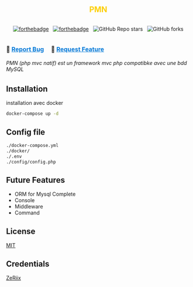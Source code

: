 <h2 align="center" style="color: #fdcf00; align-content: center">
    PMN <br>
</h2>

<center style="align-content: center">

[![forthebadge](https://forthebadge.com/images/badges/built-by-developers.svg)](https://forthebadge.com) &nbsp;
[![forthebadge](https://forthebadge.com/images/badges/built-with-love.svg)](https://forthebadge.com) &nbsp;
![GitHub Repo stars](https://img.shields.io/github/stars/ZeRiix/php-mvc-natif?color=red&logo=github&style=for-the-badge) &nbsp;
![GitHub forks](https://img.shields.io/github/forks/ZeRiix/php-mvc-natif?color=red&logo=github&style=for-the-badge)

</center>

<h3 style="align-content: center">
    🔹
    <a href="https://github.com/ZeRiix/php-mvc-natif/issues" style="color: #0078d7">Report Bug</a> &nbsp; &nbsp;
    🔹
    <a href="https://github.com/ZeRiix/php-mvc-natif/issues" style="color: #0078d7">Request Feature</a>
</h3>


###### PMN (php mvc natif) est un framework mvc php compatibke avec une bdd MySQL

## Installation

installation avec docker

```bash
docker-compose up -d
```

## Config file

```bash
./docker-compose.yml
./docker/
./.env
./config/config.php
```

## Future Features

- ORM for Mysql Complete
- Console
- Middleware
- Command

## License

[MIT](https://choosealicense.com/licenses/mit/)

## Credentials

[ZeRiix](http://zeriix.fr/)